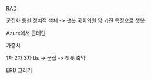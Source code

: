 RAD

군집화 통한 정치적 색체 -> 챗봇
국회의원 당 가진 특징으로 챗봇

Azure에서 콘테인

가중치

1차 2차 3차 
tts -> 군집 -> 챗봇
축약 

ERD 그리기